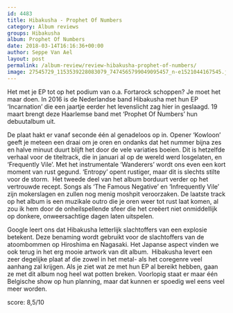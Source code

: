 ```yaml
---
id: 4483
title: Hibakusha - Prophet Of Numbers
category: Album reviews
groups: Hibakusha
album: Prophet Of Numbers
date: 2018-03-14T16:16:36+00:00
author: Seppe Van Ael
layout: post
permalink: /album-review/review-hibakusha-prophet-of-numbers/
image: 27545729_1153539228083079_7474565799049095457_n-e1521044167545.jpg
---
```

Het met je EP tot op het podium van o.a. Fortarock schoppen? Je moet het maar doen. In 2016 is de Nederlandse band Hibakusha met hun EP ‘Incarnation’ die een jaartje eerder het levenslicht zag hier in geslaagd. 19 maart brengt deze Haarlemse band met ‘Prophet Of Numbers’ hun debuutalbum uit.

De plaat hakt er vanaf seconde één al genadeloos op in. Opener ‘Kowloon’ geeft je meteen een draai om je oren en ondanks dat het nummer bijna zes en halve minuut duurt blijft het door de vele variaties boeien. Dit is hetzelfde verhaal voor de titeltrack, die in januari al op de wereld werd losgelaten, en ‘Frequently Vile’. Met het instrumentale ‘Wanderers’ wordt ons even een kort moment van rust gegund. ‘Entropy’ opent rustiger, maar dit is slechts stilte voor de storm.  Het tweede deel van het album borduurt verder op het vertrouwde recept. Songs als ‘The Famous Negative’ en ‘Infrequently Vile’ zijn mokerslagen en zullen nog menig moshpit veroorzaken. De laatste track op het album is een muzikale outro die je oren weer tot rust laat komen, al zou ik hem door de onheilspellende sfeer die het creëert niet onmiddellijk op donkere, onweersachtige dagen laten uitspelen.

Google leert ons dat Hibakusha letterlijk slachtoffers van een explosie betekent. Deze benaming wordt gebruikt voor de slachtoffers van de atoombommen op Hiroshima en Nagasaki. Het Japanse aspect vinden we ook terug in het erg mooie artwork van dit album.  Hibakusha levert een zeer degelijke plaat af die zowel in het metal- als het coregenre veel aanhang zal krijgen. Als je ziet wat ze met hun EP al bereikt hebben, gaan ze met dit album nog heel wat potten breken. Voorlopig staat er maar één Belgische show op hun planning, maar dat kunnen er spoedig wel eens veel meer worden.

score: 8,5/10

&nbsp;